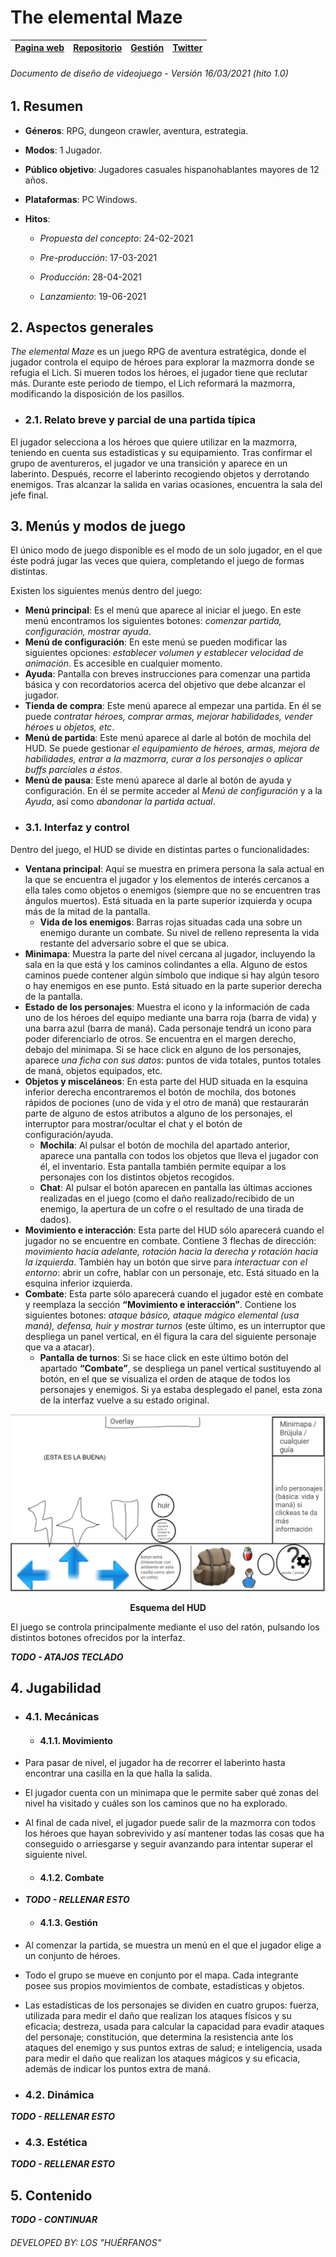 [Web]: https://los-huerfanos.github.io/PROYECTO.02---FDI---UCM---GAME/
[Repositorio]: https://github.com/LoS-HueRFaNoS/PROYECTO.02---FDI---UCM---GAME
[Pivotal]: https://www.pivotaltracker.com/n/projects/2490864
[Twitter]: https://twitter.com/HuerfanosUCM
[IMG-Interfaz]: Proyecto.02/project/resources/images/interfaz/plantilla%20base%20interfaz.png "Esquema del HUD"

# The elemental Maze #

| [Pagina web][Web] | [Repositorio][Repositorio] | [Gestión][Pivotal] | [Twitter][Twitter] |
| -- | -- | -- | -- |

###### Documento de diseño de videojuego - Versión 16/03/2021 (hito 1.0)

## 1. Resumen ##

- **Géneros**: RPG, dungeon crawler, aventura, estrategia.

- **Modos**: 1 Jugador.
- **Público objetivo**: Jugadores casuales hispanohablantes mayores de 12 años.
- **Plataformas**: PC Windows.
- **Hitos**:
  
  + _Propuesta del concepto_: 24-02-2021
  
  + _Pre-producción_: 17-03-2021
  + _Producción_: 28-04-2021
  + _Lanzamiento_: 19-06-2021
  
## 2. Aspectos generales ##

*The elemental Maze* es un juego RPG de aventura estratégica, donde el jugador controla el equipo de héroes para explorar la mazmorra donde se refugia el Lich.
Si mueren todos los héroes, el jugador tiene que reclutar más.
Durante este periodo de tiempo, el Lich reformará la mazmorra, modificando la disposición de los pasillos.

- ### 2.1. Relato breve y parcial de una partida típica ###

El jugador selecciona a los héroes que quiere utilizar en la mazmorra, teniendo en cuenta sus estadísticas y su equipamiento.
Tras confirmar el grupo de aventureros, el jugador ve una transición y aparece en un laberinto.
Después, recorre el laberinto recogiendo objetos y derrotando enemigos.
Tras alcanzar la salida en varias ocasiones, encuentra la sala del jefe final.

## 3. Menús y modos de juego ##

El único modo de juego disponible es el modo de un solo jugador, en el que éste podrá jugar las veces que quiera, completando el juego de formas distintas.

Existen los siguientes menús dentro del juego:
* **Menú principal**: Es el menú que aparece al iniciar el juego.
En este menú encontramos los siguientes botones: _comenzar partida, configuración, mostrar ayuda_.
* **Menú de configuración**: En este menú se pueden modificar las siguientes opciones: _establecer volumen y establecer velocidad de animación_.
Es accesible en cualquier momento.
* **Ayuda**: Pantalla con breves instrucciones para comenzar una partida básica y con recordatorios acerca del objetivo que debe alcanzar el jugador.
* **Tienda de compra**: Este menú aparece al empezar una partida.
En él se puede _contratar héroes, comprar armas, mejorar habilidades, vender héroes u objetos, etc_.
* **Menú de partida**: Este menú aparece al darle al botón de mochila del HUD.
Se puede gestionar _el equipamiento de héroes, armas, mejora de habilidades, entrar a la mazmorra, curar a los personajes o aplicar buffs parciales a éstos_.
* **Menú de pausa**: Este menú aparece al darle al botón de ayuda y configuración.
En él se permite acceder al _Menú de configuración_ y a la _Ayuda_, así como _abandonar la partida actual_.

- ### 3.1. Interfaz y control ###

Dentro del juego, el HUD se divide en distintas partes o funcionalidades:
* **Ventana principal**: Aquí se muestra en primera persona la sala actual en la que se encuentra el jugador y los elementos de interés cercanos a ella tales como objetos o enemigos (siempre que no se encuentren tras ángulos muertos).
Está situada en la parte superior izquierda y ocupa más de la mitad de la pantalla.
  * **Vida de los enemigos**: Barras rojas situadas cada una sobre un enemigo durante un combate.
  Su nivel de relleno representa la vida restante del adversario sobre el que se ubica.
* **Minimapa**: Muestra la parte del nivel cercana al jugador, incluyendo la sala en la que está y los caminos colindantes a ella.
Alguno de estos caminos puede contener algún símbolo que indique si hay algún tesoro o hay enemigos en ese punto.
Está situado en la parte superior derecha de la pantalla.
* **Estado de los personajes**: Muestra el icono y la información de cada uno de los héroes del equipo mediante una barra roja (barra de vida) y una barra azul (barra de maná).
Cada personaje tendrá un icono para poder diferenciarlo de otros.
Se encuentra en el margen derecho, debajo del minimapa.
Si se hace click en alguno de los personajes, aparece _una ficha con sus datos_: puntos de vida totales, puntos totales de maná, objetos equipados, etc.
* **Objetos y misceláneos**: En esta parte del HUD situada en la esquina inferior derecha encontraremos el botón de mochila, dos botones rápidos de pociones (uno de vida y el otro de maná) que restaurarán parte de alguno de estos atributos a alguno de los personajes, el interruptor para mostrar/ocultar el chat y el botón de configuración/ayuda.
  * **Mochila**: Al pulsar el botón de mochila del apartado anterior, aparece una pantalla con todos los objetos que lleva el jugador con él, el inventario. Esta pantalla también permite equipar a los personajes con los distintos objetos recogidos.
  * **Chat**: Al pulsar el botón aparecen en pantalla las últimas acciones realizadas en el juego (como el daño realizado/recibido de un enemigo, la apertura de un cofre o el         resultado de una tirada de dados).
* **Movimiento e interacción**: Esta parte del HUD sólo aparecerá cuando el jugador no se encuentre en combate.
Contiene 3 flechas de dirección: _movimiento hacia adelante, rotación hacia la derecha y rotación hacia la izquierda_.
También hay un botón que sirve para _interactuar con el entorno_: abrir un cofre, hablar con un personaje, etc.
Está situado en la esquina inferior izquierda.
* **Combate**: Esta parte sólo aparecerá cuando el jugador esté en combate y reemplaza la sección **“Movimiento e interacción”**.
Contiene los siguientes botones: _ataque básico, ataque mágico elemental (usa maná), defensa, huir y mostrar turnos_ (este último, es un interruptor que despliega un panel vertical, en él figura la cara del siguiente personaje que va a atacar).
  * **Pantalla de turnos**: Si se hace click en este último botón del apartado **“Combate”**, se despliega un panel vertical sustituyendo al botón, en el que se visualiza el orden de ataque de todos los personajes y enemigos.
  Si ya estaba desplegado el panel, esta zona de la interfaz vuelve a su estado original.
  
![Esta imagen muestra el esquema del HUD][IMG-Interfaz]

<p align="center"><b> Esquema del HUD </b></p>

El juego se controla principalmente mediante el uso del ratón, pulsando los distintos botones ofrecidos por la interfaz.

***TODO - ATAJOS TECLADO***

## 4. Jugabilidad ##

- ### 4.1. Mecánicas ###

  - #### 4.1.1. Movimiento ####

* Para pasar de nivel, el jugador ha de recorrer el laberinto hasta encontrar una casilla en la que halla la salida.
* El jugador cuenta con un minimapa que le permite saber qué zonas del nivel ha visitado y cuáles son los caminos que no ha explorado.
* Al final de cada nivel, el jugador puede salir de la mazmorra con todos los héroes que hayan sobrevivido y así mantener todas las cosas que ha conseguido o arriesgarse y seguir avanzando para intentar superar el siguiente nivel.

  - #### 4.1.2. Combate ####

* ***TODO - RELLENAR ESTO***

  - #### 4.1.3. Gestión ####

* Al comenzar la partida, se muestra un menú en el que el jugador elige a un conjunto de héroes.
* Todo el grupo se mueve en conjunto por el mapa. Cada integrante posee sus propios movimientos de combate, estadísticas y objetos.
* Las estadísticas de los personajes se dividen en cuatro grupos: fuerza, utilizada para medir el daño que realizan los ataques físicos y su eficacia; destreza, usada para calcular la capacidad para evadir ataques del personaje; constitución, que determina la resistencia ante los ataques del enemigo y sus puntos extras de salud; e inteligencia, usada para medir el daño que realizan los ataques mágicos y su eficacia, además de indicar los puntos extra de maná.

- ### 4.2. Dinámica ###

***TODO - RELLENAR ESTO***

- ### 4.3. Estética ###

***TODO - RELLENAR ESTO***

## 5. Contenido ##

***TODO - CONTINUAR***

###### DEVELOPED BY: LOS "HUÉRFANOS"
